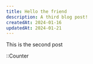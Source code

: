 ```yaml
---
title: Hello the friend
description: A third blog post!
createdAt: 2024-01-16
updatedAt: 2024-01-21
---
```


This is the second post

::Counter
